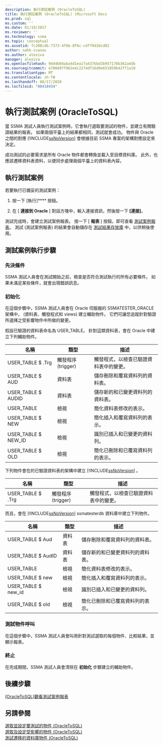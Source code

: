 ```yaml
---
description: 執行測試案例 (OracleToSQL)
title: 執行測試案例 (OracleToSQL) |Microsoft Docs
ms.prod: sql
ms.custom: ''
ms.date: 01/19/2017
ms.reviewer: ''
ms.technology: ssma
ms.topic: conceptual
ms.assetid: fc208cdb-7373-4f6b-8f6c-cdff9d3dcd02
author: nahk-ivanov
ms.author: alexiva
manager: alexiva
ms.openlocfilehash: 9d44b04aba4d1ea1fa437bbd3b957178b361a4db
ms.sourcegitcommit: e700497f962e4c2274df16d9e651059b42ff1a10
ms.translationtype: MT
ms.contentlocale: zh-TW
ms.lasthandoff: 08/17/2020
ms.locfileid: "88418434"
---
```

# <a name="running-test-cases-oracletosql"></a>執行測試案例 (OracleToSQL)
當 SSMA 測試人員執行測試案例時，它會執行選取要測試的物件，並建立有關驗證結果的報表。 如果兩個平臺上的結果都相同，測試就會成功。 物件與 Oracle 之間的對應 [!INCLUDE[ssNoVersion](../../includes/ssnoversion-md.md)] 會根據目前 SSMA 專案的架構對應設定來決定。  
  
成功測試的必要需求是所有 Oracle 物件都會轉換並載入至目標資料庫。 此外，也應該遷移資料表資料，以便同步處理兩個平臺上的資料表內容。  
  
## <a name="run-test-case"></a>執行測試案例  
若要執行已備妥的測試案例：  
  
1.  按一下 [執行]**** 按鈕。  
  
2.  在 [ **連接到 Oracle** ] 對話方塊中，輸入連接資訊，然後按一下 **[連接]**。  
  
測試完成時，會建立測試案例報表。 按一下 [ **報表** ] 按鈕，即可查看 [測試案例報表](viewing-test-case-reports-oracletosql.md)。 測試 (測試案例報表) 的結果會自動儲存在 [測試結果存放庫](using-test-repositories-oracletosql.md) 中，以供稍後使用。  
  
## <a name="test-case-execution-steps"></a>測試案例執行步驟  
  
### <a name="prerequisites"></a>先決條件  
SSMA 測試人員會在測試開始之前，檢查是否符合測試執行的所有必要條件。 如果未滿足某些條件，就會出現錯誤訊息。  
  
### <a name="initialization"></a>初始化  
在這個步驟中，SSMA 測試人員會在 Oracle 伺服器的 SSMATESTER_ORACLE 架構中， (資料表、觸發程式和 views) 建立輔助物件。 它們可讓您追蹤針對驗證所選擇之受影響物件中所做的變更。  
  
假設已驗證的資料表命名為 USER_TABLE。 針對這類資料表，會在 Oracle 中建立下列輔助物件。  
  
|名稱|類型|描述|  
|-|-|-|  
|USER_TABLE $ .Trg|觸發程序 (trigger)|觸發程式，以檢查已驗證資料表中的變更。|  
|USER_TABLE $ AUD|資料表|儲存刪除和覆寫資料列的資料表。|  
|USER_TABLE $ AUDID|資料表|儲存新的和已變更資料列的資料表。|  
|USER_TABLE|檢視|簡化資料表修改的表示。|  
|USER_TABLE $ NEW|檢視|簡化插入和覆寫資料列的表示。|  
|USER_TABLE $ NEW_ID|檢視|識別已插入和已變更的資料列。|  
|USER_TABLE $ OLD|檢視|簡化已刪除和已覆寫資料列的表示。|  
  
下列物件會在的已驗證資料表的架構中建立 [!INCLUDE[ssNoVersion](../../includes/ssnoversion-md.md)] 。  
  
|名稱|類型|描述|  
|-|-|-|  
|USER_TABLE $ .Trg|觸發程序 (trigger)|觸發程式，以檢查已驗證資料表中的變更。|  
  
而且，會在 [!INCLUDE[ssNoVersion](../../includes/ssnoversion-md.md)] ssmatesterdb 資料庫中建立下列物件。  
  
|名稱|類型|描述|  
|-|-|-|  
|USER_TABLE $ Aud|資料表|儲存刪除和覆寫資料列的資料表。|  
|USER_TABLE $ AudID|資料表|儲存新的和已變更資料列的資料表。|  
|USER_TABLE|檢視|簡化資料表修改的表示。|  
|USER_TABLE $ new|檢視|簡化插入和覆寫資料列的表示。|  
|USER_TABLE $ new_id|檢視|識別已插入和已變更的資料列。|  
|USER_TABLE $ old|檢視|簡化已刪除和已覆寫資料列的表示。|  
  
### <a name="test-object-calls"></a>測試物件呼叫  
在這個步驟中，SSMA 測試人員會叫用針對測試選取的每個物件、比較結果，並顯示報表。  
  
### <a name="finalization"></a>終止  
在完成期間，SSMA 測試人員會清除在 **初始化** 步驟建立的輔助物件。  
  
## <a name="next-step"></a>後續步驟  
[&#40;OracleToSQL&#41;觀看測試案例報表 ](../../ssma/oracle/viewing-test-case-reports-oracletosql.md)  
  
## <a name="see-also"></a>另請參閱  
[選取並設定要測試的物件 &#40;OracleToSQL&#41;](../../ssma/oracle/selecting-and-configuring-objects-to-test-oracletosql.md)  
[選取及設定受影響的物件 &#40;OracleToSQL&#41;](../../ssma/oracle/selecting-and-configuring-affected-objects-oracletosql.md)  
[測試遷移的資料庫物件 &#40;OracleToSQL&#41;](../../ssma/oracle/testing-migrated-database-objects-oracletosql.md)  
  
